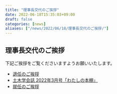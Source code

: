 ```yaml
---
title: "理事長交代のご挨拶"
date: 2022-06-18T15:35:03+09:00
draft: false
categories: [news]
aliases: ["/news/2022/06/18/理事長交代のご挨拶/"]
---
```


## 理事長交代のご挨拶

下記ご挨拶をご覧くださいますようお願いいたします。

- [退任のご挨拶](/files/news/goaisatsu_Ohta.pdf)
- [土木学会誌 2022年3月号「わたしの本棚」](/files/news/JSCEJ_1073_064-067.pdf)
- [就任のご挨拶](/files/news/goaisatsu_Yamamoto.pdf)
